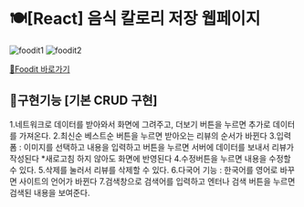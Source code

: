 # 🍽[React] 음식 칼로리 저장 웹페이지
![foodit1](https://user-images.githubusercontent.com/88611957/158110289-2185ceb4-705f-41d1-bdab-b8ba1af5974d.png)
![foodit2](https://user-images.githubusercontent.com/88611957/158110300-2ff54663-5b21-462f-aa39-dd8b43a606d4.png)

[🍔Foodit 바로가기](https://didi2578.github.io/foodit)

## 📃구현기능 [기본 CRUD 구현]

 1.네트워크로 데이터를 받아와서 화면에 그려주고, 더보기 버튼을 누르면 추가로 데이터를 가져온다.
 2.최신순 베스트순 버튼을 누르면 받아오는 리뷰의 순서가 바뀐다
 3.입력폼 : 이미지를 선택하고 내용을 입력하고 버튼을 누르면 서버에 데이터를 보내서 리뷰가 작성된다 \*새로고침 하지 않아도 화면에 반영된다
 4.수정버튼을 누르면 내용을 수정할 수 있다.
 5.삭제를 눌러서 리뷰를 삭제할 수 있다.
 6.다국어 기능 : 한국어를 영어로 바꾸면 사이트의 언어가 바뀐다
 7.검색창으로 검색어를 입력하고 엔터나 검색 버튼을 누르면 검색된 내용을 보여준다.
